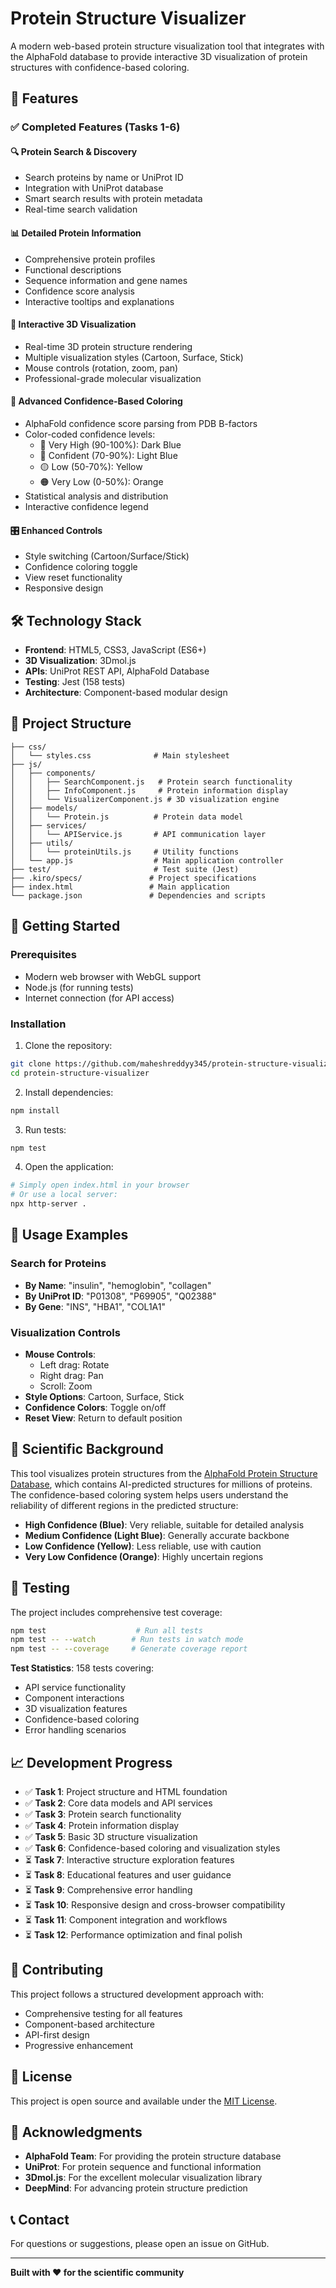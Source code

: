 # Protein Structure Visualizer

A modern web-based protein structure visualization tool that integrates with the AlphaFold database to provide interactive 3D visualization of protein structures with confidence-based coloring.

## 🚀 Features

### ✅ Completed Features (Tasks 1-6)

#### 🔍 **Protein Search & Discovery**
- Search proteins by name or UniProt ID
- Integration with UniProt database
- Smart search results with protein metadata
- Real-time search validation

#### 📊 **Detailed Protein Information**
- Comprehensive protein profiles
- Functional descriptions
- Sequence information and gene names
- Confidence score analysis
- Interactive tooltips and explanations

#### 🧬 **Interactive 3D Visualization**
- Real-time 3D protein structure rendering
- Multiple visualization styles (Cartoon, Surface, Stick)
- Mouse controls (rotation, zoom, pan)
- Professional-grade molecular visualization

#### 🎨 **Advanced Confidence-Based Coloring**
- AlphaFold confidence score parsing from PDB B-factors
- Color-coded confidence levels:
  - 🔵 Very High (90-100%): Dark Blue
  - 🔷 Confident (70-90%): Light Blue  
  - 🟡 Low (50-70%): Yellow
  - 🟠 Very Low (0-50%): Orange
- Statistical analysis and distribution
- Interactive confidence legend

#### 🎛️ **Enhanced Controls**
- Style switching (Cartoon/Surface/Stick)
- Confidence coloring toggle
- View reset functionality
- Responsive design

## 🛠️ Technology Stack

- **Frontend**: HTML5, CSS3, JavaScript (ES6+)
- **3D Visualization**: 3Dmol.js
- **APIs**: UniProt REST API, AlphaFold Database
- **Testing**: Jest (158 tests)
- **Architecture**: Component-based modular design

## 📁 Project Structure

```
├── css/
│   └── styles.css              # Main stylesheet
├── js/
│   ├── components/
│   │   ├── SearchComponent.js   # Protein search functionality
│   │   ├── InfoComponent.js     # Protein information display
│   │   └── VisualizerComponent.js # 3D visualization engine
│   ├── models/
│   │   └── Protein.js          # Protein data model
│   ├── services/
│   │   └── APIService.js       # API communication layer
│   ├── utils/
│   │   └── proteinUtils.js     # Utility functions
│   └── app.js                  # Main application controller
├── test/                       # Test suite (Jest)
├── .kiro/specs/               # Project specifications
├── index.html                 # Main application
└── package.json               # Dependencies and scripts
```

## 🚀 Getting Started

### Prerequisites
- Modern web browser with WebGL support
- Node.js (for running tests)
- Internet connection (for API access)

### Installation

1. Clone the repository:
```bash
git clone https://github.com/maheshreddyy345/protein-structure-visualizer.git
cd protein-structure-visualizer
```

2. Install dependencies:
```bash
npm install
```

3. Run tests:
```bash
npm test
```

4. Open the application:
```bash
# Simply open index.html in your browser
# Or use a local server:
npx http-server .
```

## 🧪 Usage Examples

### Search for Proteins
- **By Name**: "insulin", "hemoglobin", "collagen"
- **By UniProt ID**: "P01308", "P69905", "Q02388"
- **By Gene**: "INS", "HBA1", "COL1A1"

### Visualization Controls
- **Mouse Controls**: 
  - Left drag: Rotate
  - Right drag: Pan
  - Scroll: Zoom
- **Style Options**: Cartoon, Surface, Stick
- **Confidence Colors**: Toggle on/off
- **Reset View**: Return to default position

## 🧬 Scientific Background

This tool visualizes protein structures from the [AlphaFold Protein Structure Database](https://alphafold.ebi.ac.uk/), which contains AI-predicted structures for millions of proteins. The confidence-based coloring system helps users understand the reliability of different regions in the predicted structure:

- **High Confidence (Blue)**: Very reliable, suitable for detailed analysis
- **Medium Confidence (Light Blue)**: Generally accurate backbone
- **Low Confidence (Yellow)**: Less reliable, use with caution
- **Very Low Confidence (Orange)**: Highly uncertain regions

## 🧪 Testing

The project includes comprehensive test coverage:

```bash
npm test                    # Run all tests
npm test -- --watch        # Run tests in watch mode
npm test -- --coverage     # Generate coverage report
```

**Test Statistics**: 158 tests covering:
- API service functionality
- Component interactions
- 3D visualization features
- Confidence-based coloring
- Error handling scenarios

## 📈 Development Progress

- ✅ **Task 1**: Project structure and HTML foundation
- ✅ **Task 2**: Core data models and API services
- ✅ **Task 3**: Protein search functionality
- ✅ **Task 4**: Protein information display
- ✅ **Task 5**: Basic 3D structure visualization
- ✅ **Task 6**: Confidence-based coloring and visualization styles
- ⏳ **Task 7**: Interactive structure exploration features
- ⏳ **Task 8**: Educational features and user guidance
- ⏳ **Task 9**: Comprehensive error handling
- ⏳ **Task 10**: Responsive design and cross-browser compatibility
- ⏳ **Task 11**: Component integration and workflows
- ⏳ **Task 12**: Performance optimization and final polish

## 🤝 Contributing

This project follows a structured development approach with:
- Comprehensive testing for all features
- Component-based architecture
- API-first design
- Progressive enhancement

## 📄 License

This project is open source and available under the [MIT License](LICENSE).

## 🙏 Acknowledgments

- **AlphaFold Team**: For providing the protein structure database
- **UniProt**: For protein sequence and functional information
- **3Dmol.js**: For the excellent molecular visualization library
- **DeepMind**: For advancing protein structure prediction

## 📞 Contact

For questions or suggestions, please open an issue on GitHub.

---

**Built with ❤️ for the scientific community**
